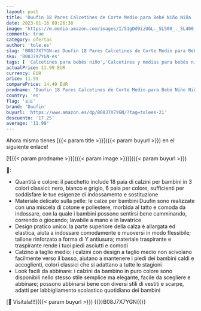 ```yaml
---
layout: post
title: 'Duufin 18 Pares Calcetines de Corte Medio para Bebé Niño Niña  Negros  Blanco  Gris  1-2 años '
date: 2023-01-16 09:26:38
image: 'https://m.media-amazon.com/images/I/51gDd9izUGL._SL500_._SL400_.jpg'
comments: true
category: ofertas
author: 'tole.es'
slug: 'B08J7X7YGN-es Duufin 18 Pares Calcetines de Corte Medio para Bebé Niño...'
sku: 'B08J7X7YGN-es'
tags: [ 'Calcetines para bebés niño','Calcetines y medias para bebés niño','Moda','Moda Bebé','Ropa para bebés niño','Ropa y zapatos para bebés niño','bebé','duufin','🇪🇸', ]
actualPrice: 11.99 EUR
currency: EUR
price: 11.99
comparePrice: 14.49 EUR
prodname: 'Duufin 18 Pares Calcetines de Corte Medio para Bebé Niño Niña  Negros  Blanco  Gris  1-2 años '
country: 'es'
flag: '🇪🇸'
brand: 'Duufin'
buyurl: 'https://www.amazon.es/dp/B08J7X7YGN/?tag=tolees-21'
descuento: '17.25'
average: '11.99'
---
```


Ahora mismo tienes [{{< param title >}}]({{< param buyurl >}}) en el siguiente enlace!

[![{{< param prodname >}}]({{< param image >}})]({{< param buyurl >}})

🔎:

- Quantità e colore: il pacchetto include 18 paia di calzini per bambini in 3 colori classici: nero, bianco e grigio, 6 paia per colore, sufficienti per soddisfare le tue esigenze di indossamento e sostituzione
- Materiale delicato sulla pelle: le calze per bambini Duufin sono realizzate con una miscela di cotone e poliestere, morbida al tatto e comoda da indossare, con la quale i bambini possono sentirsi bene camminando, correndo o giocando; lavabile a mano e in lavatrice
- Design pratico unico: la parte superiore della calza è allargata ed elastica, aiuta a indossare comodamente e muoversi in modo flessibile; tallone rinforzato a forma di Y antiusura; materiale traspirante e traspirante rende i tuoi piedi asciutti e comodi
- Calzino a taglio medio: i calzini con design a taglio medio non scivolano facilmente verso il basso, aiutano a mantenere i piedi dei bambini caldi e accoglienti, colori classici che si adattano a tutte le stagioni
- Look facili da abbinare: i calzini da bambino in puro colore sono disponibili nello stesso stile semplice ma elegante, facile da scegliere e abbinare; possono abbinarsi bene con diversi stili di vestiti e scarpe, adatti per labbigliamento scolastico quotidiano dei bambini

[🛒 Visítala!!!]({{< param buyurl >}})
{{<world>}}B08J7X7YGN{{</world>}}

